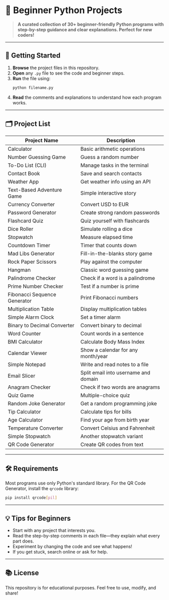 # 🎉 Beginner Python Projects

> **A curated collection of 30+ beginner-friendly Python programs with step-by-step guidance and clear explanations. Perfect for new coders!**

---

## 🚀 Getting Started

1. **Browse** the project files in this repository.
2. **Open** any `.py` file to see the code and beginner steps.
3. **Run** the file using:
   ```bash
   python filename.py
   ```
4. **Read** the comments and explanations to understand how each program works.

---

## 🗂️ Project List

| Project Name                | Description                                 |
|-----------------------------|---------------------------------------------|
| Calculator                  | Basic arithmetic operations                 |
| Number Guessing Game        | Guess a random number                       |
| To-Do List (CLI)            | Manage tasks in the terminal                |
| Contact Book                | Save and search contacts                    |
| Weather App                 | Get weather info using an API               |
| Text-Based Adventure Game   | Simple interactive story                    |
| Currency Converter          | Convert USD to EUR                          |
| Password Generator          | Create strong random passwords              |
| Flashcard Quiz              | Quiz yourself with flashcards               |
| Dice Roller                 | Simulate rolling a dice                     |
| Stopwatch                   | Measure elapsed time                        |
| Countdown Timer             | Timer that counts down                      |
| Mad Libs Generator          | Fill-in-the-blanks story game               |
| Rock Paper Scissors         | Play against the computer                   |
| Hangman                     | Classic word guessing game                  |
| Palindrome Checker          | Check if a word is a palindrome             |
| Prime Number Checker        | Test if a number is prime                   |
| Fibonacci Sequence Generator| Print Fibonacci numbers                     |
| Multiplication Table        | Display multiplication tables               |
| Simple Alarm Clock          | Set a timer alarm                           |
| Binary to Decimal Converter | Convert binary to decimal                   |
| Word Counter                | Count words in a sentence                   |
| BMI Calculator              | Calculate Body Mass Index                   |
| Calendar Viewer             | Show a calendar for any month/year          |
| Simple Notepad              | Write and read notes to a file              |
| Email Slicer                | Split email into username and domain        |
| Anagram Checker             | Check if two words are anagrams             |
| Quiz Game                   | Multiple-choice quiz                        |
| Random Joke Generator       | Get a random programming joke               |
| Tip Calculator              | Calculate tips for bills                    |
| Age Calculator              | Find your age from birth year               |
| Temperature Converter       | Convert Celsius and Fahrenheit              |
| Simple Stopwatch            | Another stopwatch variant                   |
| QR Code Generator           | Create QR codes from text                   |

---

## 🛠️ Requirements

Most programs use only Python's standard library. For the QR Code Generator, install the `qrcode` library:

```bash
pip install qrcode[pil]
```

---

## 💡 Tips for Beginners

- Start with any project that interests you.
- Read the step-by-step comments in each file—they explain what every part does.
- Experiment by changing the code and see what happens!
- If you get stuck, search online or ask for help.

---

## 📚 License

This repository is for educational purposes. Feel free to use, modify, and share!